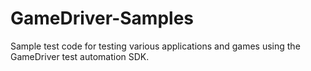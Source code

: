 # GameDriver-Samples
Sample test code for testing various applications and games using the GameDriver test automation SDK.
